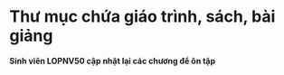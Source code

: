 # Thư mục chứa giáo trình, sách, bài giảng
<b>Sinh viên LOPNV50 cập nhật lại các chương để ôn tập</b>
